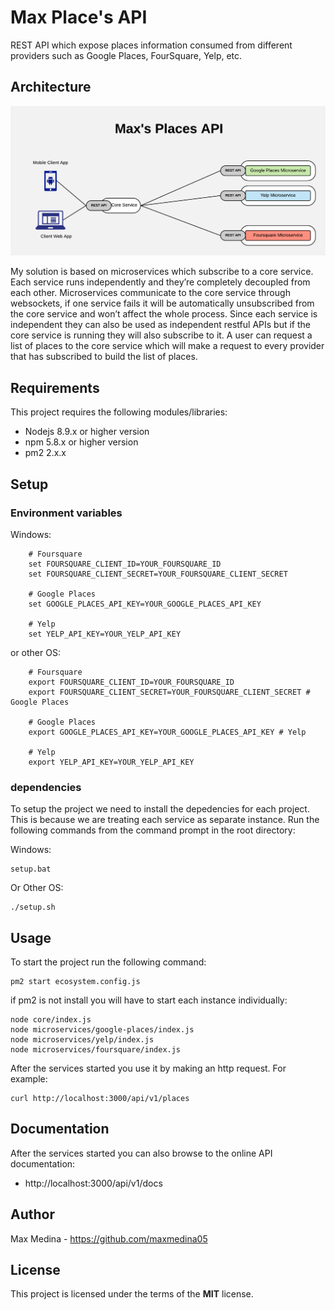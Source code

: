 # Max Place's API

REST API which expose places information consumed from different providers such as Google Places, FourSquare, Yelp, etc.

## Architecture

![Architecture](architecture-diagram.png?raw=true "Architecture Diagram")

My solution is based on microservices which subscribe to a core service. Each service runs independently and they’re completely decoupled from each other. Microservices communicate to the core service through websockets, if one service fails it will be automatically unsubscribed from the core service and won’t affect the whole process.
Since each service is independent they can also be used as independent restful APIs but if the core service is running they will also subscribe to it.
A user can request a list of places to the core service which will make a request to every provider that has subscribed to build the list of places.

## Requirements

This project requires the following modules/libraries:

- Nodejs 8.9.x or higher version
- npm 5.8.x or higher version
- pm2 2.x.x

## Setup

### Environment variables

Windows:

        # Foursquare
        set FOURSQUARE_CLIENT_ID=YOUR_FOURSQUARE_ID
        set FOURSQUARE_CLIENT_SECRET=YOUR_FOURSQUARE_CLIENT_SECRET

        # Google Places
        set GOOGLE_PLACES_API_KEY=YOUR_GOOGLE_PLACES_API_KEY

        # Yelp
        set YELP_API_KEY=YOUR_YELP_API_KEY

or other OS:

        # Foursquare
        export FOURSQUARE_CLIENT_ID=YOUR_FOURSQUARE_ID
        export FOURSQUARE_CLIENT_SECRET=YOUR_FOURSQUARE_CLIENT_SECRET # Google Places

        # Google Places
        export GOOGLE_PLACES_API_KEY=YOUR_GOOGLE_PLACES_API_KEY # Yelp

        # Yelp
        export YELP_API_KEY=YOUR_YELP_API_KEY

### dependencies

To setup the project we need to install the depedencies for each project. This is because we are treating each service as separate instance.
Run the following commands from the command prompt in the root directory:

Windows:

    setup.bat

Or Other OS:

    ./setup.sh

## Usage

To start the project run the following command:

    pm2 start ecosystem.config.js

if pm2 is not install you will have to start each instance individually:

    node core/index.js
    node microservices/google-places/index.js
    node microservices/yelp/index.js
    node microservices/foursquare/index.js

After the services started you use it by making an http request. For example:

    curl http://localhost:3000/api/v1/places

## Documentation

After the services started you can also browse to the online API documentation:

- http://localhost:3000/api/v1/docs

## Author

Max Medina - https://github.com/maxmedina05

## License

This project is licensed under the terms of the **MIT** license.
